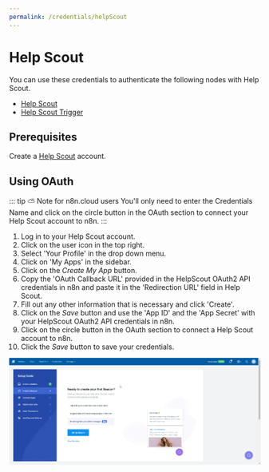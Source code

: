 ```yaml
---
permalink: /credentials/helpScout
---
```


# Help Scout

You can use these credentials to authenticate the following nodes with Help Scout.
- [Help Scout](../../nodes-library/nodes/HelpScout/README.md)
- [Help Scout Trigger](../../nodes-library/trigger-nodes/HelpScoutTrigger/README.md)

## Prerequisites

Create a [Help Scout](https://www.helpscout.com/) account.

## Using OAuth

::: tip ⛅️ Note for n8n.cloud users
You'll only need to enter the Credentials Name and click on the circle button in the OAuth section to connect your Help Scout account to n8n.
:::

1. Log in to your Help Scout account.
2. Click on the user icon in the top right.
3. Select 'Your Profile' in the drop down menu.
4. Click on 'My Apps' in the sidebar.
5. Click on the *Create My App* button.
6. Copy the 'OAuth Callback URL' provided in the HelpScout OAuth2 API credentials in n8n and paste it in the 'Redirection URL' field in Help Scout.
7. Fill out any other information that is necessary and click 'Create'.
8. Click on the *Save* button and use the 'App ID' and the 'App Secret' with your HelpScout OAuth2 API credentials in n8n.
9. Click on the circle button in the OAuth section to connect a Help Scout account to n8n.
10. Click the *Save* button to save your credentials.

![Getting Help Scout OAuth credentials](./using-oauth.gif)
